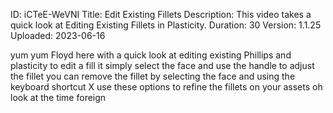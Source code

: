 ID: iCTeE-WeVNI
Title: Edit Existing Fillets
Description: This video takes a quick look at Editing Existing Fillets in Plasticity.
Duration: 30
Version: 1.1.25
Uploaded: 2023-06-16

yum yum
Floyd here with a quick look at editing
existing Phillips and plasticity to edit
a fill it simply select the face and use
the handle to adjust the fillet you can
remove the fillet by selecting the face
and using the keyboard shortcut X use
these options to refine the fillets on
your assets oh look at the time
foreign
